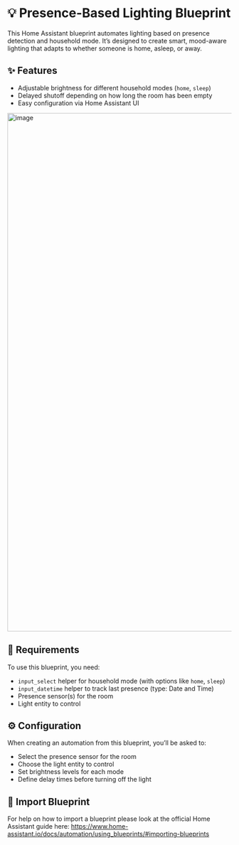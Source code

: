 # 💡 Presence-Based Lighting Blueprint

This Home Assistant blueprint automates lighting based on presence detection and household mode. It’s designed to create smart, mood-aware lighting that adapts to whether someone is home, asleep, or away.

## ✨ Features

- Adjustable brightness for different household modes (`home`, `sleep`)
- Delayed shutoff depending on how long the room has been empty
- Easy configuration via Home Assistant UI
<img width="940" height="1166" alt="image" src="https://github.com/user-attachments/assets/84a9415c-c18f-4511-a1c3-4746902c88e8" />

## 🧰 Requirements

To use this blueprint, you need:

- `input_select` helper for household mode (with options like `home`, `sleep`)
- `input_datetime` helper to track last presence (type: Date and Time)
- Presence sensor(s) for the room
- Light entity to control

## ⚙️ Configuration

When creating an automation from this blueprint, you’ll be asked to:

- Select the presence sensor for the room
- Choose the light entity to control
- Set brightness levels for each mode
- Define delay times before turning off the light

## 🔗 Import Blueprint

For help on how to import a blueprint please look at the official Home Assistant guide here: https://www.home-assistant.io/docs/automation/using_blueprints/#importing-blueprints
